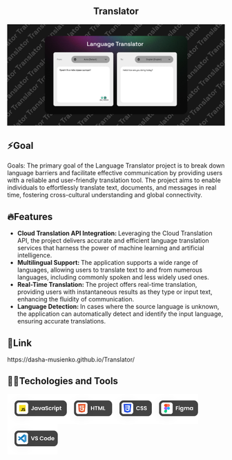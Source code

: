 <h2 align="center">Translator</h2>
<img src="https://github.com/dasha-musienko/Translator/blob/main/img/cover.jpeg" alt="Cover image">
<h2>⚡️Goal</h2>
<p>Goals:
The primary goal of the Language Translator project is to break down language barriers and facilitate effective communication by providing users with a reliable and user-friendly translation tool. The project aims to enable individuals to effortlessly translate text, documents, and messages in real time, fostering cross-cultural understanding and global connectivity.</p>
<h2>🔥Features</h2>
  <ul>
    <li><strong>Cloud Translation API Integration: </strong>Leveraging the Cloud Translation API, the project delivers accurate and efficient language translation services that harness the power of machine learning and artificial intelligence.
</li>
    <li><strong>Multilingual Support: </strong>The application supports a wide range of languages, allowing users to translate text to and from numerous languages, including commonly spoken and less widely used ones.</li>
    <li><strong>Real-Time Translation: </strong>The project offers real-time translation, providing users with instantaneous results as they type or input text, enhancing the fluidity of communication.</li>
    <li><strong>Language Detection: </strong>In cases where the source language is unknown, the application can automatically detect and identify the input language, ensuring accurate translations.</li>
  </ul>
    <h2>🔗Link</h2>
https://dasha-musienko.github.io/Translator/
  <h2>👩‍💻Techologies and Tools</h2>
  <img align="left" height="70px" alt="Cover image" src="https://github.com/dasha-musienko/Translator/blob/main/img/js.svg"  />
  <img align="left" height="70px" alt="Cover image" src="https://github.com/dasha-musienko/Translator/blob/main/img/html.svg"  />
  <img align="left" height="70px" alt="Cover image" src="https://github.com/dasha-musienko/Translator/blob/main/img/css.svg"  />
  <img align="left" height="70px" alt="Cover image" src="https://github.com/dasha-musienko/Translator/blob/main/img/figma.svg"  />
  <img align="left" height="70px" alt="Cover image" src="https://github.com/dasha-musienko/Translator/blob/main/img/vscode.svg"  />
  
  
